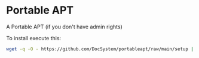 # Portable APT
A Portable APT (if you don't have admin rights)

To install execute this:
```sh
wget -q -O - https://github.com/DocSystem/portableapt/raw/main/setup | bash -
```
